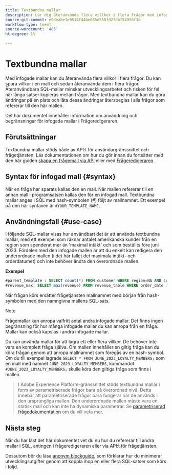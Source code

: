 ```yaml
---
title: Textbundna mallar
description: Lär dig återanvända flera villkor i flera frågor med infogade mallar.
source-git-commit: e9deabe1e0514f44be085e558fd2fdbf54956f3e
workflow-type: tm+mt
source-wordcount: '485'
ht-degree: 1%

---
```


# Textbundna mallar

Med infogade mallar kan du återanvända flera villkor i flera frågor. Du kan spara villkor i en mall och sedan återanvända dem i flera frågor. Återanvändbara SQL-mallar minskar utvecklingsarbetet och risken för fel när långa satser kopieras mellan frågor. Med textbundna mallar kan du göra ändringar på en plats och låta dessa ändringar återspeglas i alla frågor som refererar till den här mallen.

Det här dokumentet innehåller information om användning och begränsningar för infogade mallar i Frågeredigeraren.

## Förutsättningar

Textbundna mallar stöds både av API:t för användargränssnittet och frågetjänsten. Läs dokumentationen om hur du gör innan du fortsätter med den här guiden [skapa en frågemall via API](../api/query-templates.md#create-a-query-template) eller med [Frågeredigeraren](../ui/user-guide.md#query-authoring).

## Syntax för infogad mall {#syntax}

När en fråga har sparats kallas den en mall. När mallen refererar till en annan mall i programsatsen kallas den för en infogad mall. Textbundna mallar anges i SQL med hash-symbolen (#) följt av mallnamnet. Ett exempel på den här syntaxen är `#YOUR_TEMPLATE_NAME`.

## Användningsfall {#use-case}

I följande SQL-mallar visas hur användbart det är att använda textbundna mallar, med ett exempel som räknar antalet amerikanska kunder från en region som spenderat mer än &#39;maximal intäkt&#39; och som beställts före juni 2023. Fördelen med den infogade mallen är att du enkelt kan redigera den underordnade mallen (i det här fallet det maximala intäkt- och orderdatumet) och inte behöver ändra den överordnade mallen.

**Exempel**

```sql
#parent_template : SELECT count(*) FROM customer WHERE region=NA AND country=US AND revenue > #revenue_max
#revenue_max: SELECT max(revenue) FROM revenue_table WHERE order_date > '01-06-2023'
```

När frågan körs ersätter frågetjänsten mallnamnet med början från hash-symbolen med den namngivna mallens SQL-sats.

>[!NOTE]
>
>Frågemallar kan anropa valfritt antal andra infogade mallar. Det finns ingen begränsning för hur många infogade mallar du kan anropa från en fråga. Mallar kan också kapslas i andra infogade mallar.

Du kan använda mallar för att lagra ett eller flera villkor. De behöver inte vara en komplett fråga själva. Om mallen innehåller en giltig fråga kan du köra frågan genom att anropa mallnamnet som föregås av en hash-symbol. Om du till exempel lagrade `SELECT * FROM JUNE_2023_LOYALTY_MEMBERS;` som en mall med namnet `JUNE_2023_LOYALTY_MEMBERS`, kommandot  `#JUNE_2023_LOYALTY_MEMBERS;` skulle köra den giltiga fråga som finns i mallen.

>
>
>I Adobe Experience Platform-gränssnittet stöds textbundna mallar i form av parametriserade frågor bara på överordnad nivå. Detta innebär att parametriserade frågor bara fungerar när de används i den ursprungliga mallen. Den underordnade mallen måste vara en statisk mall och kan inte ha dynamiska parametrar. Se [parametriserad frågedokumentation](../ui/parameterized-queries.md) om du vill veta mer.

## Nästa steg

När du har läst det här dokumentet vet du nu hur du refererar till andra mallar i SQL, antingen i frågeredigeraren eller via API:t för frågetjänsten.

Dessutom bör du läsa [anonym blockguide](./anonymous-block.md), som förklarar hur du minimerar utvecklingsutgifter genom att koppla ihop en eller flera SQL-satser som körs i följd.
